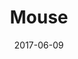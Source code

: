 ---
title: Mouse
date: '2017-06-09'
thumb_image: images/mar-2yo/mouse.jpg
thumb_image_alt: Mouse
image: images/mar-2yo/mouse.jpg
image_alt: Mouse
template: project
---	